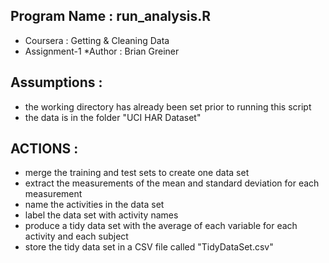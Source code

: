 ## Program Name : run_analysis.R

* Coursera : Getting & Cleaning Data
* Assignment-1
*Author : Brian Greiner


## Assumptions : 
* the working directory has already been set prior to running this script 
* the data is in the folder "UCI HAR Dataset"


## ACTIONS :
*  merge the training and test sets to create one data set
*  extract the measurements of the mean and standard deviation for each measurement
*  name the activities in the data set
*  label the data set with activity names
*  produce a tidy data set with the average of each variable for each activity and each subject
*  store the tidy data set in a CSV file called "TidyDataSet.csv"

